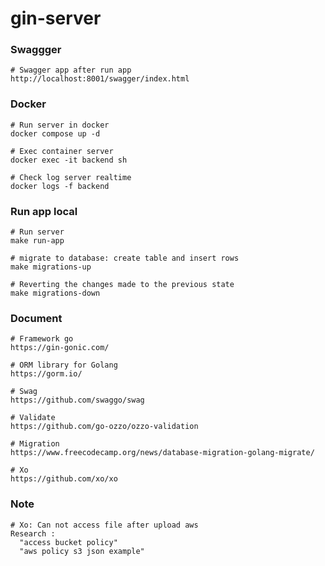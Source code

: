 # gin-server

### Swaggger

```shell
# Swagger app after run app
http://localhost:8001/swagger/index.html
```

### Docker

```shell
# Run server in docker
docker compose up -d

# Exec container server
docker exec -it backend sh

# Check log server realtime
docker logs -f backend
```

### Run app local

```shell
# Run server
make run-app

# migrate to database: create table and insert rows
make migrations-up

# Reverting the changes made to the previous state
make migrations-down
```

### Document

```shell
# Framework go
https://gin-gonic.com/

# ORM library for Golang
https://gorm.io/

# Swag
https://github.com/swaggo/swag

# Validate
https://github.com/go-ozzo/ozzo-validation

# Migration
https://www.freecodecamp.org/news/database-migration-golang-migrate/

# Xo
https://github.com/xo/xo
```


### Note
```shell
# Xo: Can not access file after upload aws
Research : 
  "access bucket policy" 
  "aws policy s3 json example"

```


